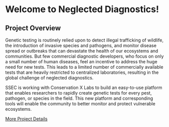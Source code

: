 # Welcome to Neglected Diagnostics!

## Project Overview

Genetic testing is routinely relied upon to detect illegal trafficking of wildlife, the introduction of invasive species and pathogens, and monitor disease spread or outbreaks that can devastate the health of our ecosystems and communities. But few commercial diagnostic developers, who focus on only a small number of human diseases, feel an incentive to address the huge need for new tests. This leads to a limited number of commercially available tests that are heavily restricted to centralized laboratories, resulting in the global challenge of neglected diagnostics.

SSEC is working with Conservation X Labs to build an easy-to-use platform that enables researchers to rapidly create genetic tests for every pest, pathogen, or species in the field. This new platform and corresponding tools will enable the community to better monitor and protect vulnerable ecosystems. 

[More Project Details](https://escience.washington.edu/ssec-2023-neglected-diagnostics/)